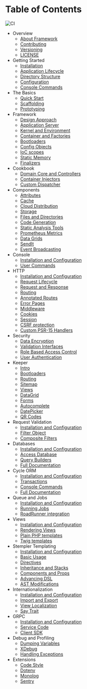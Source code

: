 # Table of Contents

![CI](https://github.com/spiral/roadrunner-docs/workflows/CI/badge.svg)

* Overview
    * [About Framework](about/spiral.md)
    * [Contributing](about/contributing.md)
    * [Versioning](about/semver.md)
    * [LICENSE](license.md)
* Getting Started
    * [Installation](start/install.md)
    * [Application Lifecycle](start/workers.md)
    * [Directory Structure](start/structure.md)
    * [Configuration](start/configuration.md)
    * [Console Commands](start/commands.md)
* The Basics
    * [Quick Start](basics/quick-start.md)
    * [Scaffolding](basics/scaffolding.md)
    * [Prototyping](basics/prototype.md)
* Framework
    * [Design Approach](framework/design.md)
    * [Application Server](framework/application-server.md)
    * [Kernel and Environment](framework/kernel.md)
    * [Container and Factories](framework/container.md)
    * [Bootloaders](framework/bootloaders.md)
    * [Config Objects](framework/config.md)
    * [IoC scopes](framework/scopes.md)
    * [Static Memory](framework/memory.md)
    * [Finalizers](framework/finalizers.md)
* Cookbook
    * [Domain Core and Controllers](cookbook/domain-core.md)
    * [Container Injectors](cookbook/injector.md)
    * [Custom Dispatcher](cookbook/custom-dispatcher.md)
* Components
    * [Attributes](component/attributes.md)
    * [Cache](component/cache.md)
    * [Cloud Distribution](component/distribution.md)
    * [Storage](component/storage.md)
    * [Files and Directories](component/files.md)
    * [Code Generation](component/reactor.md)
    * [Static Analysis Tools](component/tokenizer.md)
    * [Prometheus Metrics](component/metrics.md)
    * [Data Grids](component/data-grid.md)
    * [SendIt](component/sendit.md)
    * [Event Broadcasting](component/broadcasting.md)
* Console
    * [Installation and Configuration](console/configuration.md)
    * [User Commands](console/commands.md)
* HTTP
    * [Installation and Configuration](http/configuration.md)
    * [Request Lifecycle](http/lifecycle.md)
    * [Request and Response](http/request-response.md)
    * [Routing](http/routing.md)
    * [Annotated Routes](http/annotated-routes.md)
    * [Error Pages](http/errors.md)
    * [Middleware](http/middleware.md)
    * [Cookies](http/cookies.md)
    * [Session](http/session.md)
    * [CSRF protection](http/csrf.md)
    * [Custom PSR-15 Handlers](http/psr-15.md)
* Security
    * [Data Encryption](security/encrypter.md)
    * [Validation Interfaces](security/validation.md)
    * [Role Based Access Control](security/rbac.md)
    * [User Authentication](security/authentication.md)
* Keeper
    * [Intro](keeper/intro.md)
    * [Bootloaders](keeper/bootloaders.md)
    * [Routing](keeper/routing.md)
    * [Sitemap](keeper/sitemap.md)
    * [Views](keeper/views.md)
    * [DataGrid](keeper/components/datagrid.md)
    * [Forms](keeper/components/forms.md)
    * [Autocomplete](keeper/components/autocomplete.md)
    * [DatePicker](keeper/components/datepicker.md)
    * [QR Codes](keeper/components/qrcode.md)
* Request Validation
    * [Installation and Configuration](filters/configuration.md)
    * [Filter Object](filters/filter.md)
    * [Composite Filters](filters/composite.md)
* Databases
    * [Installation and Configuration](database/configuration.md)
    * [Access Database](database/access.md)
    * [Query Builders](database/query-builders.md)
    * [Full Documentation](database/documentation.md)
* Cycle ORM
    * [Installation and Configuration](cycle/configuration.md)
    * [Transactions](cycle/transactions.md)
    * [Console Commands](cycle/commands.md)
    * [Full Documentation](cycle/documentation.md)
* Queue and Jobs
    * [Installation and Configuration](queue/configuration.md)
    * [Running Jobs](queue/jobs.md)
    * [RoadRunner integration](queue/roadrunner.md)
* Views
    * [Installation and Configuration](views/configuration.md)
    * [Rendering Views](views/render.md)
    * [Plain PHP templates](views/native.md)
    * [Twig templates](views/twig.md)
* Stempler Templating
    * [Installation and Configuration](stempler/configuration.md)
    * [Basic Usage](stempler/basics.md)
    * [Directives](stempler/directives.md)
    * [Inheritance and Stacks](stempler/inheritance.md)
    * [Components and Props](stempler/components.md)
    * [Advancing DSL](stempler/advanced.md)
    * [AST Modifications](stempler/visitors.md)
* Internationalization
    * [Installation and Configuration](i18n/configuration.md)
    * [Import and Export](i18n/export.md)
    * [View Localization](i18n/views.md)
    * [Say Trait](i18n/say-trait.md)
* GRPC
    * [Installation and Configuration](grpc/configuration.md)
    * [Service Code](grpc/service.md)
    * [Client SDK](grpc/client.md)
* Debug and Profiling
    * [Dumping Variables](debug/dumps.md)
    * [XDebug](debug/xdebug.md)
    * [Handling Exceptions](debug/exceptions.md)
* Extensions
    * [Code Style](extension/code-style.md)
    * [Dotenv](extension/dotenv.md)
    * [Monolog](extension/monolog.md)
    * [Sentry](extension/sentry.md)
